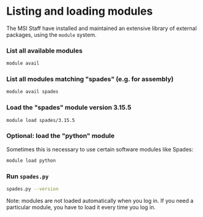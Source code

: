 # Listing and loading modules

The MSI Staff have installed and maintained an extensive library of external packages, using the `module` system.

### List all available modules
```bash
module avail
```

### List all modules matching "spades" (e.g. for assembly)
```bash
module avail spades
```

### Load the "spades" module version 3.15.5
```bash
module load spades/3.15.5
```

### Optional: load the "python" module
Sometimes this is necessary to use certain software modules like Spades:
```bash
module load python
```

### Run `spades.py`
```bash
spades.py --version
```

Note: modules are not loaded automatically when you log in. If you need a particular module, you have to load it every time you log in.
